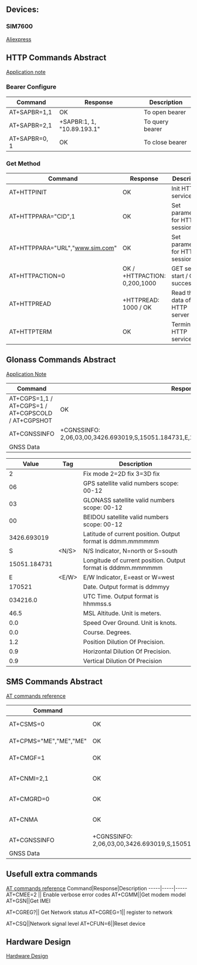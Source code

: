 
## Devices:
### SIM7600
[Aliexpress](https://www.aliexpress.com/item/32864966695.html?trace=wwwdetail2mobilesitedetail)


## HTTP Commands Abstract

[Application note](https://simcom.ee/documents/SIM7000x/SIM7000%20Series_HTTP_Application%20Note_V1.01.pdf)

### Bearer Configure

Command|Response|Description
-----|-----|-----
AT+SAPBR=1,1|OK|To open bearer
AT+SAPBR=2,1|+SAPBR:1, 1, "10.89.193.1"|To query bearer
AT+SAPBR=0, 1|OK|To close bearer

### Get Method

Command|Response|Description
-----|-----|-----
AT+HTTPINIT|OK|Init HTTP service
AT+HTTPPARA="CID",1|OK|Set parameters for HTTP session
AT+HTTPPARA="URL","www.sim.com" |OK|Set parameters for HTTP session
AT+HTTPACTION=0 |OK / +HTTPACTION: 0,200,1000 |GET session start / GET successfully
AT+HTTPREAD|+HTTPREAD: 1000 / OK| Read the data of HTTP server
AT+HTTPTERM|OK|Terminate HTTP service

## Glonass Commands Abstract
[Application Note](https://microchip.ua/simcom/LTE/SIM7500_SIM7600/Application%20Notes/SIM7500_SIM7600%20Series_GNSS_Application%20Note_V2.00.pdf)

Command|Response|Description
-----|-----|-----
AT+CGPS=1,1 / AT+CGPS=1 / AT+CGPSCOLD / AT+CGPSHOT|OK|Start GPS stand alone
AT+CGNSSINFO|+CGNSSINFO: 2,06,03,00,3426.693019,S,15051.184731,E,170521,034216.0,46.5,0.0,0.0,1.2,0.9,0.9|
|GNSS Data|

Value|Tag|Description
-----|-----|-----
2|<mode>| Fix mode 2=2D fix 3=3D fix
06|<GPS-SVs>| GPS satellite valid numbers scope: 00-12
03|<GLONASS-SVs>| GLONASS satellite valid numbers scope: 00-12
00|<BEIDOU-SVs>| BEIDOU satellite valid numbers scope: 00-12
3426.693019|<lat>| Latitude of current position. Output format is ddmm.mmmmmm
S|<N/S>| N/S Indicator, N=north or S=south
15051.184731|<log>| Longitude of current position. Output format is dddmm.mmmmmm
E|<E/W>| E/W Indicator, E=east or W=west
170521|<date>| Date. Output format is ddmmyy
034216.0|<UTC-time>| UTC Time. Output format is hhmmss.s
46.5|<alt>| MSL Altitude. Unit is meters.
0.0|<speed>| Speed Over Ground. Unit is knots.
0.0|<course>| Course. Degrees.
1.2|<PDOP>| Position Dilution Of Precision.
0.9|<HDOP>| Horizontal Dilution Of Precision.
0.9|<VDOP>| Vertical Dilution Of Precision


## SMS Commands Abstract
[AT commands reference](http://mt-system.ru/sites/default/files/documents/sim7500_sim7600_series_at_command_manual_v2.00.pdf)

Command|Response|Description
-----|-----|-----
AT+CSMS=0|OK|Select SMS service
AT+CPMS="ME","ME","ME"|OK|Select SMS storage
AT+CMGF=1|OK|Select SMS text format
AT+CNMI=2,1|OK|Show SMS when it comes
AT+CMGRD=0|OK|Read and Delete SMS
AT+CNMA|OK|Send ACK to SMS sender
AT+CGNSSINFO|+CGNSSINFO: 2,06,03,00,3426.693019,S,15051.184731,E,170521,034216.0,46.5,0.0,0.0,1.2,0.9,0.9|
|GNSS Data|


## Usefull extra commands
[AT commands reference](http://mt-system.ru/sites/default/files/documents/sim7500_sim7600_series_at_command_manual_v2.00.pdf)
Command|Response|Description
-----|-----|-----
AT+CMEE=2 || Enable verbose error codes
AT+CGMM||Get modem model
AT+GSN||Get IMEI



AT+CGREG?|| Get Network status
AT+CGREG=1|| register to network

AT+CSQ||Network signal level
AT+CFUN=6||Reset device

## Hardware Design
[Hardware Design](https://simcom.ee/documents/SIM7600E/SIM7600%20Series%20Hardware%20Design_V1.03.pdf)
